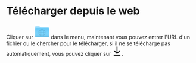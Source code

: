 # Télécharger depuis le web

Cliquer sur <img src="Download.png" width=40px> dans le menu, maintenant vous pouvez entrer l'URL d'un fichier ou le chercher pour le télécharger, si il ne se télécharge pas automatiquement, vous pouvez cliquer sur ![button](button.png).

